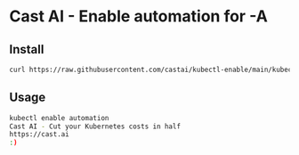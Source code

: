 # Cast AI - Enable automation for -A

## Install

```bash
curl https://raw.githubusercontent.com/castai/kubectl-enable/main/kubectl-enable -o /usr/local/bin/kubectl-enable
```

## Usage

```bash
kubectl enable automation
Cast AI - Cut your Kubernetes costs in half
https://cast.ai
:)
```
